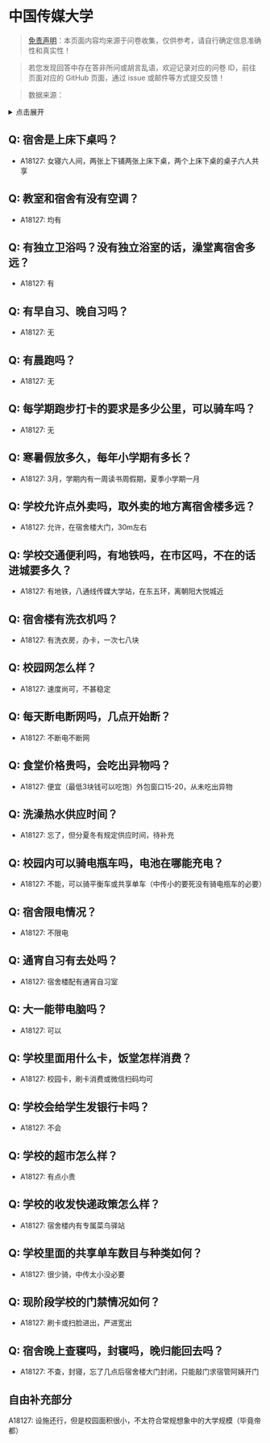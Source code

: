 # 中国传媒大学

> [免责声明](https://colleges.chat/#_3)：本页面内容均来源于问卷收集，仅供参考，请自行确定信息准确性和真实性！

> 若您发现回答中存在答非所问或胡言乱语，欢迎记录对应的问卷 ID，前往页面对应的 GitHub 页面，通过 issue 或邮件等方式提交反馈！

> 数据来源：

<details><summary>点击展开</summary>
<ul>
<li>A18127: zoe_647@qq.com (2023 年 06 月)</li>
</ul>
</details>

## Q: 宿舍是上床下桌吗？

- A18127: 女寝六人间，两张上下铺两张上床下桌，两个上床下桌的桌子六人共享

## Q: 教室和宿舍有没有空调？

- A18127: 均有

## Q: 有独立卫浴吗？没有独立浴室的话，澡堂离宿舍多远？

- A18127: 有

## Q: 有早自习、晚自习吗？

- A18127: 无

## Q: 有晨跑吗？

- A18127: 无

## Q: 每学期跑步打卡的要求是多少公里，可以骑车吗？

- A18127: 无

## Q: 寒暑假放多久，每年小学期有多长？

- A18127: 3月，学期内有一周读书周假期，夏季小学期一月

## Q: 学校允许点外卖吗，取外卖的地方离宿舍楼多远？

- A18127: 允许，在宿舍楼大门，30m左右

## Q: 学校交通便利吗，有地铁吗，在市区吗，不在的话进城要多久？

- A18127: 有地铁，八通线传媒大学站，在东五环，离朝阳大悦城近

## Q: 宿舍楼有洗衣机吗？

- A18127: 有洗衣房，办卡，一次七八块

## Q: 校园网怎么样？

- A18127: 速度尚可，不甚稳定

## Q: 每天断电断网吗，几点开始断？

- A18127: 不断电不断网

## Q: 食堂价格贵吗，会吃出异物吗？

- A18127: 便宜（最低3块钱可以吃饱）外包窗口15-20，从未吃出异物

## Q: 洗澡热水供应时间？

- A18127: 忘了，但分夏冬有规定供应时间，待补充

## Q: 校园内可以骑电瓶车吗，电池在哪能充电？

- A18127: 不能，可以骑平衡车或共享单车（中传小的要死没有骑电瓶车的必要）

## Q: 宿舍限电情况？

- A18127: 不限电

## Q: 通宵自习有去处吗？

- A18127: 宿舍楼配有通宵自习室

## Q: 大一能带电脑吗？

- A18127: 可以

## Q: 学校里面用什么卡，饭堂怎样消费？

- A18127: 校园卡，刷卡消费或微信扫码均可

## Q: 学校会给学生发银行卡吗？

- A18127: 不会

## Q: 学校的超市怎么样？

- A18127: 有点小贵

## Q: 学校的收发快递政策怎么样？

- A18127: 宿舍楼内有专属菜鸟驿站

## Q: 学校里面的共享单车数目与种类如何？

- A18127: 很少骑，中传太小没必要

## Q: 现阶段学校的门禁情况如何？

- A18127: 刷卡或扫脸进出，严进宽出

## Q: 宿舍晚上查寝吗，封寝吗，晚归能回去吗？

- A18127: 不查，封寝，忘了几点后宿舍楼大门封闭，只能敲门求宿管阿姨开门

## 自由补充部分

A18127: 设施还行，但是校园面积很小，不太符合常规想象中的大学规模（毕竟帝都）